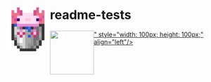 
# readme-tests <img src="test-swmimng.svg" style="width: 100px; height: 100px;" align="left"/>


<a href="./test-swmimng.svg">
  <img usemap src="<img src="test-swmimng.svg" style="width: 100px; height: 100px;" align="left"/>" style="width: 100px; height: 100px;" align="left"/>
</a>
